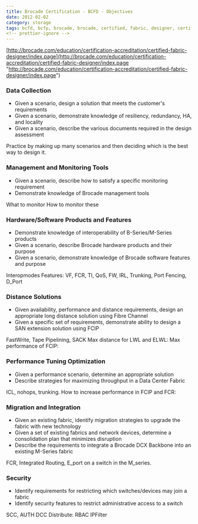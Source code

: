 ```yaml
---
title: Brocade Certification - BCFD - Objectives
date: 2012-02-02
category: storage
tags: bcfd, bcfp, brocade, brocade, certified, fabric, designer, certification, storage, storage, area, network, storage, network
<!-- prettier-ignore -->
---
```


[http://brocade.com/education/certification-accreditation/certified-fabric-designer/index.page](http://brocade.com/education/certification-accreditation/certified-fabric-designer/index.page "http://brocade.com/education/certification-accreditation/certified-fabric-designer/index.page")

### Data Collection

- Given a scenario, design a solution that meets the customer's requirements
- Given a scenario, demonstrate knowledge of resiliency, redundancy, HA, and
  locality
- Given a scenario, describe the various documents required in the design
  assessment

Practice by making up many scenarios and then deciding which is the best way to
design it.

### Management and Monitoring Tools

- Given a scenario, describe how to satisfy a specific monitoring requirement
- Demonstrate knowledge of Brocade management tools

What to monitor How to monitor these

### Hardware/Software Products and Features

- Demonstrate knowledge of interoperability of B-Series/M-Series products
- Given a scenario, describe Brocade hardware products and their purpose
- Given a scenario, demonstrate knowledge of Brocade software features and
  purpose

Interopmodes Features: VF, FCR, TI, QoS, FW, IRL, Trunking, Port Fencing, D_Port

### Distance Solutions

- Given availability, performance and distance requirements, design an
  appropriate long distance solution using Fibre Channel
- Given a specific set of requirements, demonstrate ability to design a SAN
  extension solution using FCIP

FastWrite, Tape Pipelining, SACK Max distance for LWL and ELWL: Max performance
of FCIP:

### Performance Tuning Optimization

- Given a performance scenario, determine an appropriate solution
- Describe strategies for maximizing throughput in a Data Center Fabric

ICL, nohops, trunking. How to increase performance in FCIP and FCR:

### Migration and Integration

- Given an existing fabric, identify migration strategies to upgrade the fabric
  with new technology
- Given a set of existing fabrics and network devices, determine a consolidation
  plan that minimizes disruption
- Describe the requirements to integrate a Brocade DCX Backbone into an existing
  M-Series fabric

FCR, Integrated Routing, E_port on a switch in the M_series.

### Security

- Identify requirements for restricting which switches/devices may join a fabric
- Identify security features to restrict administrative access to a switch

SCC, AUTH DCC Distribute: RBAC IPFilter
